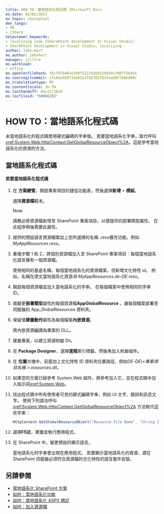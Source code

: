 ```yaml
---
title: HOW TO：當地語系化程式碼 |Microsoft Docs
ms.date: 02/02/2017
ms.topic: conceptual
dev_langs:
- VB
- CSharp
helpviewer_keywords:
- localizing code [SharePoint development in Visual Studio]
- SharePoint development in Visual Studio, localizing
author: John-Hart
ms.author: johnhart
manager: jillfra
ms.workload:
- office
ms.openlocfilehash: fbcf07b462e280f522741b8329d34c2907f5b454
ms.sourcegitcommit: 1fc6ee928733e61a1f42782f832ead9f7946d00c
ms.translationtype: MT
ms.contentlocale: zh-TW
ms.lasthandoff: 04/22/2019
ms.locfileid: "60066282"
---
```

# <a name="how-to-localize-code"></a>HOW TO：當地語系化程式碼
  未當地語系化的程式碼使用硬式編碼的字串值。 若要當地語系化字串，取代呼叫<xref:System.Web.HttpContext.GetGlobalResourceObject%2A>，這是參考當地語系化的資源的方法。

## <a name="localize-code"></a>當地語系化程式碼

#### <a name="to-localize-code"></a>若要當地語系化程式碼

1. 在 **方案總管**，開啟專案項目的捷徑功能表，然後選擇**新增** > **模組**。

     選擇**資源檔**範本。

    > [!NOTE]
    >  請務必將資源檔新增至 SharePoint 專案項目，以便提供的部署類型屬性。 在此程序稍後需要此屬性。

2. 提供的預設語言資源檔案加上您所選擇的名稱 *.resx*擴充功能，例如*MyAppResources.resx*。

3. 重複步驟 1 和 2，將個別資源檔加入至 SharePoint 專案項目：每個當地語系化語言擁有一個資源檔。

     使用相同的基底名稱，每個當地語系化的資源檔案，但新增文化特性 id。 例如，名稱在德文當地語系化資源*為 MyAppResources.de-DE.resx*。

4. 開啟每個資源檔並加入當地語系化的字串。 在每個檔案中使用相同的字串 ID。

5. 值變更**部署類型**屬性的每個資源檔**AppGlobalResource** ，讓每個檔案部署至伺服器的 App_GlobalResources 資料夾。

6. 保留值**建置動作**屬性為每個檔案**內嵌資源**。

     將內嵌資源編譯為專案的 DLL。

7. 建置專案，以建立資源附屬 Dll。

8. 在  **Package Designer**，選擇**進階**索引標籤，然後再加入附屬組件。

9. 在 **位置**方塊中，前面加上文化特性 ID 資料夾位置路徑，例如*DE-DE\\\<專案項目名稱 >.resources.dll*。

10. 如果您的方案已經參考 System.Web 組件，將參考加入它，並在程式碼中加入指示詞<xref:System.Web>。

11. 找出程式碼中所有使用者可見的硬式編碼字串，例如 UI 文字、錯誤和訊息文字。 使用下列語法呼叫 <xref:System.Web.HttpContext.GetGlobalResourceObject%2A> 方法取代這些字串：

    ```csharp
    HttpContext.GetGlobalResourceObject("Resource File Name", "String ID")
    ```

12. 選擇**F5**鍵，建置並執行應用程式。

13. 在 SharePoint 中，變更預設的顯示語言。

     當地語系化的字串會出現在應用程式。 若要顯示當地語系化的資源，請在 SharePoint 伺服器必須符合資源檔的文化特性的語言套件安裝。

## <a name="see-also"></a>另請參閱
- [當地語系化 SharePoint 方案](../sharepoint/localizing-sharepoint-solutions.md)
- [如何：當地語系化功能](../sharepoint/how-to-localize-a-feature.md)
- [如何：當地語系化 ASPX 標記](../sharepoint/how-to-localize-aspx-markup.md)
- [如何：加入資源檔](../sharepoint/how-to-add-a-resource-file.md)
